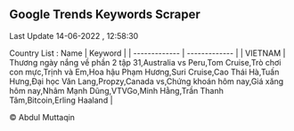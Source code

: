 

## Google Trends Keywords Scraper 
 
Last Update 14-06-2022 , 12:58:30

Country List :
 Name  | Keyword |
| ------------- | ------------- |
| VIETNAM | Thương ngày nắng về phần 2 tập 31,Australia vs Peru,Tom Cruise,Trò chơi con mực,Trịnh và Em,Hoa hậu Phạm Hương,Suri Cruise,Cao Thái Hà,Tuấn Hưng,Đại học Văn Lang,Propzy,Canada vs,Chứng khoán hôm nay,Giá xăng hôm nay,Nhâm Mạnh Dũng,VTVGo,Minh Hằng,Trần Thanh Tâm,Bitcoin,Erling Haaland |



© Abdul Muttaqin 

